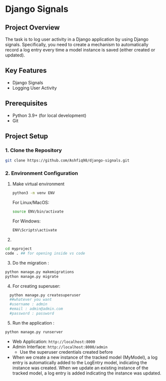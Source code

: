 # Django Signals
## Project Overview

The task is to log user activity in a Django application by using Django signals. Specifically, you need to create a mechanism to automatically record a log entry every time a model instance is saved (either created or updated).

## Key Features

 - Django Signals 
 - Logging User Activity

## Prerequisites
- Python 3.9+ (for local development)
- Git


## Project Setup

### 1. Clone the Repository

```bash
git clone https://github.com/Ashfiq98/django-signals.git
```
### 2. Environment Configuration

1. Make virtual environment
   ```bash
   python3 -m venv ENV 
   ```
   For Linux/MacOS:
   ```bash
   source ENV/bin/activate
   ```
   For Windows:
   ```bash
   ENV\Scripts\activate
   ```
2. 
```bash
cd myproject
code . ## for opening inside vs code
```
3. Do the migration :  
```bash
python manage.py makemigrations
python manage.py migrate
```
4. For creating superuser:
```bash
  python manage.py createsuperuser
  ##whatever you want
  #username : admin
  #email : admin@admin.com
  #password : password
```
5. Run the application :
```bash
python manage.py runserver
```
- Web Application: `http://localhost:8000`
- Admin Interface: `http://localhost:8000/admin`
  - Use the superuser credentials created before
- When we create a new instance of the tracked model (MyModel), a log     
  entry is automatically added to the LogEntry model, indicating the instance was created. 
  When we update an existing instance of the tracked model, a log entry is added indicating the instance was updated. 
